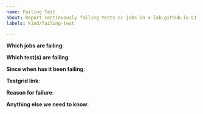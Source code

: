 ```yaml
---
name: Failing Test
about: Report continuously failing tests or jobs in x-lab.github.io CI
labels: kind/failing-test

---
```


<!-- Please only use this template for submitting reports about continuously failing tests or jobs in x-lab.github.io CI -->

**Which jobs are failing**:

**Which test(s) are failing**:

**Since when has it been failing**:

**Testgrid link**:

**Reason for failure**:

**Anything else we need to know**:
